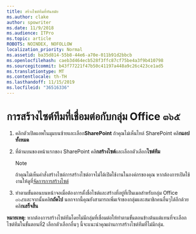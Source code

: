 ```yaml
---
title: สร้างไซต์ทีมที่ทันสมัย
ms.author: clake
author: spowriter
ms.date: 11/9/2018
ms.audience: ITPro
ms.topic: article
ROBOTS: NOINDEX, NOFOLLOW
localization_priority: Normal
ms.assetid: ba35d814-55b8-44e6-a70e-011b91d2bbcb
ms.openlocfilehash: caeb3d464ecb528f3ffc87cf75be4a3f9b410798
ms.sourcegitcommit: b43f77221f47b50c41197a448a9c26c423ce1ad5
ms.translationtype: MT
ms.contentlocale: th-TH
ms.lasthandoff: 11/15/2019
ms.locfileid: "36516336"
---
```

# <a name="create-an-office-365-group-connected-team-site"></a>การสร้างไซต์ทีมที่เชื่อมต่อกับกลุ่ม Office ๓๖๕

1. คลิกตัวเปิดแอพในมุมบนซ้ายและเลือก**SharePoint** ถ้าคุณไม่เห็นไทล์ SharePoint คลิ**กแอปทั้งหมด**
    
2. ที่ด้านบนของหน้าแรกของ SharePoint คลิ**กสร้างไซต์**และเลือกตัวเลือก**ไซต์ทีม** 
    
    > [!NOTE]
    > ถ้าคุณไม่เห็นคำสั่งสร้างไซต์การสร้างไซต์อาจไม่ได้เปิดใช้งานในองค์กรของคุณ หากต้องการเปิดใช้งานให้ดูที่[จัดการการสร้างไซต์](https://go.microsoft.com/fwlink/?linkid=2009644) 
  
3. ทำตามขั้นตอนบนหน้าจอเมื่อต้องการตั้งชื่อไซต์และสร้างที่อยู่ที่เป็นเมลสำหรับกลุ่ม Office ๓๖๕และจากนั้นคลิ**กถัดไป** นอกจากนี้คุณยังสามารถเพิ่มเจ้าของกลุ่มและสมาชิกคนอื่นๆได้อีกด้วย คลิ**กเสร็จสิ้น**
  
 **หมายเหตุ:** หากต้องการสร้างไซต์ทีมโดยไม่มีกลุ่มที่เชื่อมต่อให้ทำตามขั้นตอนข้างต้นแต่แทนที่จะเลือกไซต์ทีมในขั้นตอนที่2 เลือกตัวเลือกอื่นๆ นี้จะแนะนำคุณผ่านการสร้างไซต์ทีมที่ไม่มีกลุ่ม. 
    

